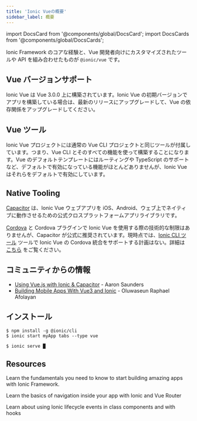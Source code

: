 ```yaml
---
title: 'Ionic Vueの概要'
sidebar_label: 概要
---
```


<head>
  <title>Ionic Vue Overview | Vue.js Framework Documentation</title>
  <meta
    name="description"
    content="Read this overview to learn how Ionic Vue combines the core Ionic Framework with the tooling and APIs that are tailored to Vue.js developers."
  />
</head>

import DocsCard from '@components/global/DocsCard';
import DocsCards from '@components/global/DocsCards';

Ionic Framework のコアな経験と、Vue 開発者向けにカスタマイズされたツールや API を組み合わせたものが `@ionic/vue` です。

## Vue バージョンサポート

Ionic Vue は Vue 3.0.0 上に構築されています。Ionic Vue の初期バージョンでアプリを構築している場合は、最新のリリースにアップグレードして、Vue の依存関係をアップグレードしてください。

## Vue ツール

Ionic Vue プロジェクトには通常の Vue CLI プロジェクトと同じツールが付属しています。つまり、Vue CLI とそのすべての機能を使って構築することになります。Vue のデフォルトテンプレートにはルーティングや TypeScript のサポートなど、デフォルトで有効になっている機能がほとんどありませんが、Ionic Vue はそれらをデフォルトで有効にしています。

## Native Tooling

[Capacitor](https://capacitorjs.com) は、Ionic Vue ウェブアプリを iOS、Android、ウェブ上でネイティブに動作させるための公式クロスプラットフォームアプリライブラリです。

[Cordova](https://cordova.apache.org/) と Cordova プラグインで Ionic Vue を使用する際の技術的な制限はありませんが、Capacitor が公式に推奨されています。現時点では、[Ionic CLI ツール](/docs/cli) ツールで Ionic Vue の Cordova 統合をサポートする計画はない。詳細は [こちら](https://capacitorjs.com/docs/cordova) をご覧ください。

## コミュニティからの情報

<!-- cspell:disable -->

- [Using Vue.js with Ionic & Capacitor](https://dev.to/aaronksaunders/using-vue-js-v3-beta-with-ionic-components-capacitor-plugins-2b6f) - Aaron Saunders
- [Building Mobile Apps With Vue3 and Ionic](https://soshace.com/building-mobile-apps-with-vue3-and-ionic/) - Oluwaseun Raphael Afolayan

<!-- cspell:enable -->

## インストール

```shell-session
$ npm install -g @ionic/cli
$ ionic start myApp tabs --type vue

$ ionic serve █
```

## Resources

<DocsCards>
  <DocsCard header="Getting Started" href="your-first-app" icon="/icons/feature-component-actionsheet-icon.png">
    <p>Learn the fundamentals you need to know to start building amazing apps with Ionic Framework.</p>
  </DocsCard>

<DocsCard header="Navigation" href="navigation" icon="/icons/feature-component-navigation-icon.png">
  <p>Learn the basics of navigation inside your app with Ionic and Vue Router</p>
</DocsCard>

<DocsCard header="Lifecycle" href="lifecycle" icon="/icons/feature-guide-components-icon.png">
  <p>Learn about using Ionic lifecycle events in class components and with hooks</p>
</DocsCard>

</DocsCards>
